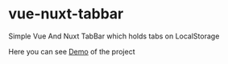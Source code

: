 # vue-nuxt-tabbar
Simple Vue And Nuxt TabBar which holds tabs on LocalStorage

Here you can see [Demo](https://codesandbox.io/s/vue-tabbar-pc4lm) of the project
